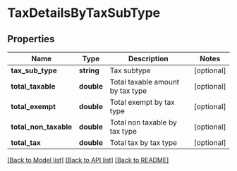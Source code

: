 # TaxDetailsByTaxSubType

## Properties
Name | Type | Description | Notes
------------ | ------------- | ------------- | -------------
**tax_sub_type** | **string** | Tax subtype | [optional] 
**total_taxable** | **double** | Total taxable amount by tax type | [optional] 
**total_exempt** | **double** | Total exempt by tax type | [optional] 
**total_non_taxable** | **double** | Total non taxable by tax type | [optional] 
**total_tax** | **double** | Total tax by tax type | [optional] 

[[Back to Model list]](../README.md#documentation-for-models) [[Back to API list]](../README.md#documentation-for-api-endpoints) [[Back to README]](../README.md)


